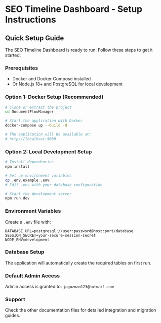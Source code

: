 # SEO Timeline Dashboard - Setup Instructions

## Quick Setup Guide

The SEO Timeline Dashboard is ready to run. Follow these steps to get it started:

### Prerequisites
- Docker and Docker Compose installed
- Or Node.js 18+ and PostgreSQL for local development

### Option 1: Docker Setup (Recommended)
```bash
# Clone or extract the project
cd DocumentFlowManager

# Start the application with Docker
docker-compose up --build -d

# The application will be available at:
# http://localhost:5000
```

### Option 2: Local Development Setup
```bash
# Install dependencies
npm install

# Set up environment variables
cp .env.example .env
# Edit .env with your database configuration

# Start the development server
npm run dev
```

### Environment Variables
Create a `.env` file with:
```env
DATABASE_URL=postgresql://user:password@host:port/database
SESSION_SECRET=your-secure-session-secret
NODE_ENV=development
```

### Database Setup
The application will automatically create the required tables on first run.

### Default Admin Access
Admin access is granted to: `jaguzman123@hotmail.com`

### Support
Check the other documentation files for detailed integration and migration guides.
